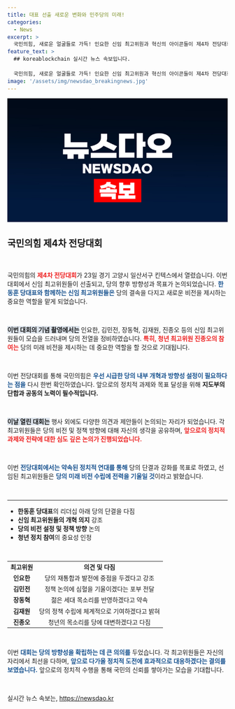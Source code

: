 ```yaml
---
title: 대표 선출 새로운 변화와 민주당의 미래!
categories:
  - News
excerpt: >
  국민의힘, 새로운 얼굴들로 가득! 인요한 신임 최고위원과 혁신의 아이콘들이 제4차 전당대회에서 어떤 변화를 예고할까? 클릭하여 그들의 포부와 향후 계획을 확인해보세요!
feature_text: >
  ## koreablockchain 실시간 뉴스 속보입니다.

  국민의힘, 새로운 얼굴들로 가득! 인요한 신임 최고위원과 혁신의 아이콘들이 제4차 전당대회에서 어떤 변화를 예고할까? 클릭하여 그들의 포부와 향후 계획을 확인해보세요!
image: '/assets/img/newsdao_breakingnews.jpg'
---
```


<p><img src="/assets/img/newsdao_breakingnews.jpg" alt="koreablockchain 속보" /></p>

<h2 data-ke-size="size26">국민의힘 제4차 전당대회</h2>

<p data-ke-size="size16">&nbsp;</p>

<p>국민의힘의 <b><span style="color: #ee2323;">제4차 전당대회</span></b>가 23일 경기 고양시 일산서구 킨텍스에서 열렸습니다. 이번 대회에서 신임 최고위원들이 선출되고, 당의 향후 방향성과 목표가 논의되었습니다. <b><span style="color: #1a5490;">한동훈 당대표와 함께하는 신임 최고위원들은</span></b> 당의 결속을 다지고 새로운 비전을 제시하는 중요한 역할을 맡게 되었습니다. </p>

<p data-ke-size="size16">&nbsp;</p>

<p><b><span style="background-color: #21538527;">이번 대회의 기념 촬영에서는</span></b> 인요한, 김민전, 장동혁, 김재원, 진종오 등의 신임 최고위원들이 모습을 드러내며 당의 전열을 정비하였습니다. <b><span style="color: #ee2323;">특히, 청년 최고위원 진종오의 참여는</span></b> 당의 미래 비전을 제시하는 데 중요한 역할을 할 것으로 기대됩니다.</p>

<p data-ke-size="size16">&nbsp;</p>

<p>이번 전당대회를 통해 국민의힘은 <b><span style="color: #1a5490;">우선 시급한 당의 내부 개혁과 방향성 설정이 필요하다는 점을</span></b> 다시 한번 확인하였습니다. 앞으로의 정치적 과제와 목표 달성을 위해 <strong>지도부의 단합과 공동의 노력이 필수적입니다.</strong> </p>

<p data-ke-size="size16">&nbsp;</p>

<p><b><span style="background-color: #21538527;">이날 열린 대회는</span></b> 행사 외에도 다양한 의견과 제안들이 논의되는 자리가 되었습니다. 각 최고위원들은 당의 비전 및 정책 방향에 대해 자신의 생각을 공유하며, <b><span style="color: #ee2323;">앞으로의 정치적 과제와 전략에 대한 심도 깊은 논의가 진행되었습니다.</span></b> </p>

<p data-ke-size="size16">&nbsp;</p>

<p>이번 <b><span style="color: #1a5490;">전당대회에서는 약속된 정치적 연대를 통해</span></b> 당의 단결과 강화를 목표로 하였고, 선임된 최고위원들은 <b><span style="color: #1a5490;">당의 미래 비전 수립에 전력을 기울일 것</span></b>이라고 밝혔습니다. </p>

<p data-ke-size="size16">&nbsp;</p>

<hr>

<ul>
  <li><b>한동훈 당대표</b>의 리더십 아래 당의 단결을 다짐</li>
  <li><b>신임 최고위원들의 개혁 의지</b> 강조</li>
  <li><b>당의 비전 설정 및 정책 방향</b> 논의</li>
  <li><b>청년 정치 참여</b>의 중요성 인정</li>
</ul>

<p data-ke-size="size16">&nbsp;</p>

<table style="width: 100%;">
  <tr>
    <td style="text-align: center; height: 17px;"><b>최고위원</b></td>
    <td style="text-align: center; height: 17px;"><b>의견 및 다짐</b></td>
  </tr>
  <tr>
    <td style="text-align: center; height: 17px;"><b>인요한</b></td>
    <td style="text-align: center; height: 17px;">당의 재통합과 발전에 중점을 두겠다고 강조</td>
  </tr>
  <tr>
    <td style="text-align: center; height: 17px;"><b>김민전</b></td>
    <td style="text-align: center; height: 17px;">정책 논의에 심혈을 기울이겠다는 포부 전달</td>
  </tr>
  <tr>
    <td style="text-align: center; height: 17px;"><b>장동혁</b></td>
    <td style="text-align: center; height: 17px;">젊은 세대 목소리를 반영하겠다고 약속</td>
  </tr>
  <tr>
    <td style="text-align: center; height: 17px;"><b>김재원</b></td>
    <td style="text-align: center; height: 17px;">당의 정책 수립에 체계적으로 기여하겠다고 밝혀</td>
  </tr>
  <tr>
    <td style="text-align: center; height: 17px;"><b>진종오</b></td>
    <td style="text-align: center; height: 17px;">청년의 목소리를 당에 대변하겠다고 다짐</td>
  </tr>
</table>

<p data-ke-size="size16">&nbsp;</p>

<p>이번 <b><span style="color: #1a5490;">대회는 당의 방향성을 확립하는 데 큰 의의를</span></b> 두었습니다. 각 최고위원들은 자신의 자리에서 최선을 다하며, <b><span style="color: #1a5490;">앞으로 다가올 정치적 도전에 효과적으로 대응하겠다는 결의를 보였습니다.</span></b> 앞으로의 정치적 수행을 통해 국민의 신뢰를 쌓아가는 모습을 기대합니다. </p>

<p data-ke-size="size16">&nbsp;</p>
실시간 뉴스 속보는, <a href="https://newsdao.kr" rel="dofollow">https://newsdao.kr</a>


